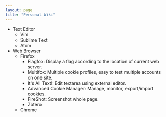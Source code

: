 ```yaml
---
layout: page
title: "Personal Wiki"
---
```


* Text Editor
    * Vim
    * Sublime Text
    * Atom
* Web Browser
    * Firefox
        * Flagfox: Display a flag according to the location of current web server.
        * Multifox: Multiple cookie profiles, easy to test multiple accounts on one site.
        * It's All Text!: Edit textarea using external editor.
        * Advanced Cookie Manager: Manage, monitor, export/import cookies.
        * FireShot: Screenshot whole page.
        * Zotero
    * Chrome
